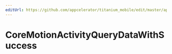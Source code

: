 ```yaml
---
editUrl: https://github.com/appcelerator/titanium_mobile/edit/master/apidoc/CoreMotion.yml
---
```

# CoreMotionActivityQueryDataWithSuccess

<TypeHeader/>

<ApiDocs/>
